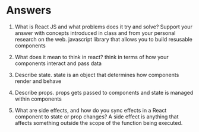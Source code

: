 # Answers

1. What is React JS and what problems does it try and solve? Support your answer with concepts introduced in class and from your personal research on the web.
javascript library that allows you to build resusable components

1. What does it mean to think in react?
think in terms of how your components interact and pass data 

1. Describe state.
state is an object that determines how components render and behave

1. Describe props.
props gets passed to components and state is managed within components

1. What are side effects, and how do you sync effects in a React component to state or prop changes?
A side effect is anything that affects something outside the scope of the function being executed.
